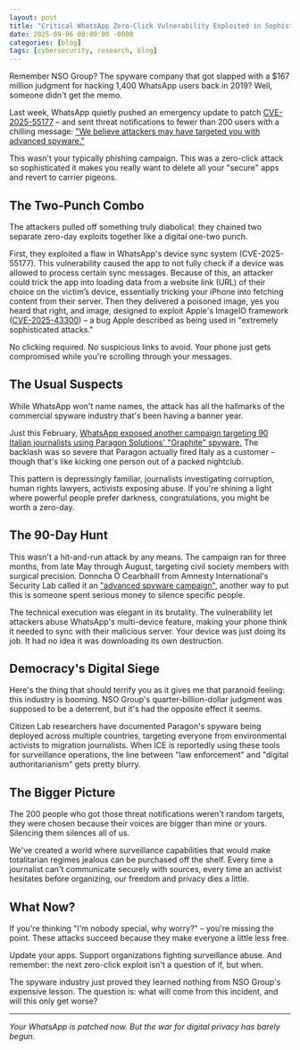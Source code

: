 ```yaml
---
layout: post
title: "Critical WhatsApp Zero-Click Vulnerability Exploited in Sophisticated Spyware Campaign - A Deeper Dive"
date: 2025-09-06 00:00:00 -0000
categories: [blog]
tags: [cybersecurity, research, blog]
---
```


Remember NSO Group? The spyware company that got slapped with a $167 million judgment for hacking 1,400 WhatsApp users back in 2019? Well, someone didn't get the memo.

Last week, WhatsApp quietly pushed an emergency update to patch [CVE-2025-55177](https://nvd.nist.gov/vuln/detail/CVE-2025-55177) – and sent threat notifications to fewer than 200 users with a chilling message: ["We believe attackers may have targeted you with advanced spyware."](https://thehackernews.com/2025/08/whatsapp-issues-emergency-update-for.html)

This wasn't your typically phishing campaign. This was a zero-click attack so sophisticated it makes you really want to delete all your "secure" apps and revert to carrier pigeons.


## The Two-Punch Combo

The attackers pulled off something truly diabolical: they chained two separate zero-day exploits together like a digital one-two punch.

First, they exploited a flaw in WhatsApp's device sync system (CVE-2025-55177). This vulnerability caused the app to not fully check if a device was allowed to process certain sync messages. Because of this, an attacker could trick the app into loading data from a website link (URL) of their choice on the victim’s device, essentially tricking your iPhone into fetching content from their server. Then they delivered a poisoned image, yes you heard that right, and image, designed to exploit Apple's ImageIO framework ([CVE-2025-43300](https://nvd.nist.gov/vuln/detail/CVE-2025-43300)) – a bug Apple described as being used in "extremely sophisticated attacks."

No clicking required. No suspicious links to avoid. Your phone just gets compromised while you're scrolling through your messages.

## The Usual Suspects

While WhatsApp won't name names, the attack has all the hallmarks of the commercial spyware industry that's been having a banner year.

Just this February, [WhatsApp exposed another campaign targeting 90 Italian journalists using Paragon Solutions' "Graphite" spyware.](https://www.bbc.com/news/articles/cvgmzdjw24yo) The backlash was so severe that Paragon actually fired Italy as a customer – though that's like kicking one person out of a packed nightclub.

This pattern is depressingly familiar, journalists investigating corruption, human rights lawyers, activists exposing abuse. If you're shining a light where powerful people prefer darkness, congratulations, you might be worth a zero-day.

## The 90-Day Hunt

This wasn't a hit-and-run attack by any means. The campaign ran for three months, from late May through August, targeting civil society members with surgical precision. Donncha Ó Cearbhaill from Amnesty International's Security Lab called it an ["advanced spyware campaign"](https://x.com/DonnchaC/status/1961444710620303653), another way to put this is someone spent serious money to silence specific people.

The technical execution was elegant in its brutality. The vulnerability let attackers abuse WhatsApp's multi-device feature, making your phone think it needed to sync with their malicious server. Your device was just doing its job. It had no idea it was downloading its own destruction.

## Democracy's Digital Siege

Here's the thing that should terrify you as it gives me that paranoid feeling: this industry is booming. NSO Group's quarter-billion-dollar judgment was supposed to be a deterrent, but it's had the opposite effect it seems.

Citizen Lab researchers have documented Paragon's spyware being deployed across multiple countries, targeting everyone from environmental activists to migration journalists. When ICE is reportedly using these tools for surveillance operations, the line between "law enforcement" and "digital authoritarianism" gets pretty blurry.

## The Bigger Picture

The 200 people who got those threat notifications weren't random targets, they were chosen because their voices are bigger than mine or yours. Silencing them silences all of us.

We've created a world where surveillance capabilities that would make totalitarian regimes jealous can be purchased off the shelf. Every time a journalist can't communicate securely with sources, every time an activist hesitates before organizing, our freedom and privacy dies a little.

## What Now?

If you're thinking "I'm nobody special, why worry?" – you're missing the point. These attacks succeed because they make everyone a little less free.

Update your apps. Support organizations fighting surveillance abuse. And remember: the next zero-click exploit isn't a question of if, but when.

The spyware industry just proved they learned nothing from NSO Group's expensive lesson. The question is: what will come from this incident, and will this only get worse?

---

_Your WhatsApp is patched now. But the war for digital privacy has barely begun._